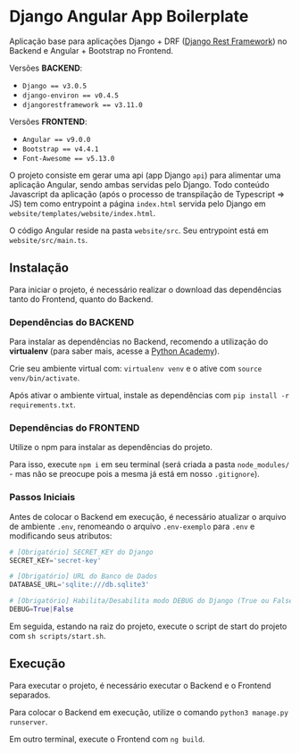 # Django Angular App Boilerplate

Aplicação base para aplicações Django + DRF ([Django Rest Framework](https://www.django-rest-framework.org/)) 
no Backend e Angular + Bootstrap no Frontend.

Versões **BACKEND**:

- `Django == v3.0.5`  
- `django-environ == v0.4.5`  
- `djangorestframework == v3.11.0`

Versões **FRONTEND**:

- `Angular == v9.0.0` 
- `Bootstrap == v4.4.1`
- `Font-Awesome == v5.13.0`

O projeto consiste em gerar uma api (app Django `api`) para alimentar uma aplicação Angular, sendo ambas 
servidas pelo Django. Todo conteúdo Javascript da aplicação (após o processo de transpilação de Typescript => JS) 
tem como entrypoint a página `index.html` servida pelo Django em `website/templates/website/index.html`. 

O código Angular reside na pasta `website/src`. Seu entrypoint está em `website/src/main.ts`.

## Instalação 

Para iniciar o projeto, é necessário realizar o download das dependências tanto do Frontend, quanto do
Backend.

### Dependências do BACKEND

Para instalar as dependências no Backend, recomendo a utilização do **virtualenv** (para saber mais, 
acesse a [Python Academy](https://pythonacademy.com.br/blog/python-e-virtualenv-como-programar-em-ambientes-virtuais)).

Crie seu ambiente virtual com: `virtualenv venv` e o ative com `source venv/bin/activate`.

Após ativar o ambiente virtual, instale as dependências com `pip install -r requirements.txt`.

### Dependências do FRONTEND  

Utilize o npm para instalar as dependências do projeto.

Para isso, execute `npm i` em seu terminal (será criada a pasta `node_modules/` - mas não se preocupe 
pois a mesma já está em nosso `.gitignore`).

### Passos Iniciais

Antes de colocar o Backend em execução, é necessário atualizar o arquivo de ambiente `.env`, renomeando 
o arquivo `.env-exemplo` para `.env` e modificando seus atributos:

```python
# [Obrigatório] SECRET_KEY do Django
SECRET_KEY='secret-key'

# [Obrigatório] URL do Banco de Dados
DATABASE_URL='sqlite:///db.sqlite3'

# [Obrigatório] Habilita/Desabilita modo DEBUG do Django (True ou False)
DEBUG=True|False
```

Em seguida, estando na raiz do projeto, execute o script de start do projeto com `sh scripts/start.sh`.

## Execução

Para executar o projeto, é necessário executar o Backend e o Frontend separados.

Para colocar o Backend em execução, utilize o comando `python3 manage.py runserver`.

Em outro terminal, execute o Frontend com `ng build`. 
 
 
